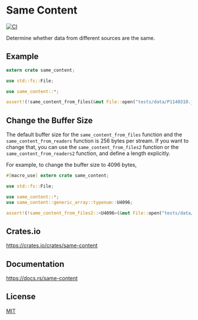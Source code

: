 Same Content
====================

[![CI](https://github.com/magiclen/same-content/actions/workflows/ci.yml/badge.svg)](https://github.com/magiclen/same-content/actions/workflows/ci.yml)

Determine whether data from different sources are the same.

## Example

```rust
extern crate same_content;

use std::fs::File;

use same_content::*;

assert!(!same_content_from_files(&mut File::open("tests/data/P1140310.jpg").unwrap(), &mut File::open("tests/data/P1140558.jpg").unwrap()).unwrap());
```

## Change the Buffer Size

The default buffer size for the `same_content_from_files` function and the `same_content_from_readers` function is 256 bytes per stream. If you want to change that, you can use the `same_content_from_files2` function or the `same_content_from_readers2` function, and define a length explicitly.

For example, to change the buffer size to 4096 bytes,

```rust
#[macro_use] extern crate same_content;

use std::fs::File;

use same_content::*;
use same_content::generic_array::typenum::U4096;

assert!(!same_content_from_files2::<U4096>(&mut File::open("tests/data/P1140310.jpg").unwrap(), &mut File::open("tests/data/P1140558.jpg").unwrap()).unwrap());
```

## Crates.io

https://crates.io/crates/same-content

## Documentation

https://docs.rs/same-content

## License

[MIT](LICENSE)